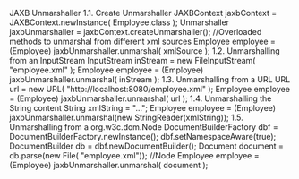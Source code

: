 JAXB Unmarshaller
1.1. Create Unmarshaller
JAXBContext jaxbContext     = JAXBContext.newInstance( Employee.class );
Unmarshaller jaxbUnmarshaller = jaxbContext.createUnmarshaller();
//Overloaded methods to unmarshal from different xml sources
Employee employee = (Employee) jaxbUnmarshaller.unmarshal( xmlSource );
1.2. Unmarshalling from an InputStream
InputStream inStream = new FileInputStream( "employee.xml" );
Employee employee = (Employee) jaxbUnmarshaller.unmarshal( inStream );
1.3. Unmarshalling from a URL
URL url = new URL( "http://localhost:8080/employee.xml" );
Employee employee = (Employee) jaxbUnmarshaller.unmarshal( url );
1.4. Unmarshalling the String content
String xmlString = "...";
Employee employee = (Employee) jaxbUnmarshaller.unmarshal(new StringReader(xmlString));
1.5. Unmarshalling from a org.w3c.dom.Node
DocumentBuilderFactory dbf = DocumentBuilderFactory.newInstance();
dbf.setNamespaceAware(true);
DocumentBuilder db = dbf.newDocumentBuilder();
Document document = db.parse(new File( "employee.xml")); //Node
Employee employee = (Employee) jaxbUnmarshaller.unmarshal( document );
